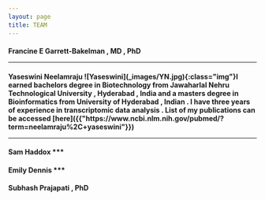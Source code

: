 ```yaml
---
layout: page
title: TEAM
---
```


<h4> Francine E Garrett-Bakelman , MD , PhD 

***

<h4> Yaseswini Neelamraju
![Yaseswini](_images/YN.jpg){:class="img"}I earned bachelors degree in Biotechnology from Jawaharlal Nehru Technological University , Hyderabad , India and a masters degree in Bioinformatics from University of Hyderabad , Indian . I have three years of experience in transcriptomic data analysis . List of my publications can be accessed [here]({{"https://www.ncbi.nlm.nih.gov/pubmed/?term=neelamraju%2C+yaseswini"}})

***

<h4> Sam Haddox
***

<h4> Emily Dennis 
***

<h4> Subhash Prajapati , PhD


